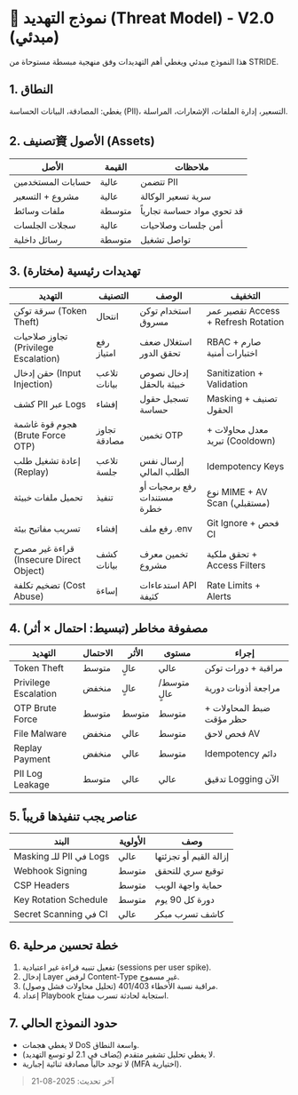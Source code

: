 # 🔐 نموذج التهديد (Threat Model) - V2.0 (مبدئي)

هذا النموذج مبدئي ويغطي أهم التهديدات وفق منهجية مبسطة مستوحاة من STRIDE.

## 1. النطاق
يغطي: المصادقة، البيانات الحساسة (PII)، التسعير، إدارة الملفات، الإشعارات، المراسلة.

## 2. تصنيف資 الأصول (Assets)
| الأصل | القيمة | ملاحظات |
|-------|--------|---------|
| حسابات المستخدمين | عالية | تتضمن PII |
| مشروع + التسعير | عالية | سرية تسعير الوكالة |
| ملفات وسائط | متوسطة | قد تحوي مواد حساسة تجارياً |
| سجلات الجلسات | عالية | أمن جلسات وصلاحيات |
| رسائل داخلية | متوسطة | تواصل تشغيل |

## 3. تهديدات رئيسية (مختارة)
| التهديد | التصنيف | الوصف | التخفيف |
|---------|---------|-------|---------|
| سرقة توكن (Token Theft) | انتحال | استخدام توكن مسروق | تقصير عمر Access + Refresh Rotation |
| تجاوز صلاحيات (Privilege Escalation) | رفع امتياز | استغلال ضعف تحقق الدور | RBAC صارم + اختبارات أمنية |
| حقن إدخال (Input Injection) | تلاعب بيانات | إدخال نصوص خبيثة بالحقل | Sanitization + Validation |
| كشف PII عبر Logs | إفشاء | تسجيل حقول حساسة | Masking + تصنيف الحقول |
| هجوم قوة غاشمة (Brute Force OTP) | تجاوز مصادقة | تخمين OTP | معدل محاولات + تبريد (Cooldown) |
| إعادة تشغيل طلب (Replay) | تلاعب جلسة | إرسال نفس الطلب المالي | Idempotency Keys |
| تحميل ملفات خبيثة | تنفيذ | رفع برمجيات أو مستندات خطرة | نوع MIME + AV Scan (مستقبلي) |
| تسريب مفاتيح بيئة | إفشاء | رفع ملف .env | Git Ignore + فحص CI |
| قراءة غير مصرح (Insecure Direct Object) | كشف بيانات | تخمين معرف مشروع | تحقق ملكية + Access Filters |
| تضخيم تكلفة (Cost Abuse) | إساءة | استدعاءات API كثيفة | Rate Limits + Alerts |

## 4. مصفوفة مخاطر (تبسيط: احتمال × أثر)
| التهديد | الاحتمال | الأثر | مستوى | إجراء |
|---------|----------|-------|-------|-------|
| Token Theft | متوسط | عالٍ | عالي | مراقبة + دورات توكن |
| Privilege Escalation | منخفض | عالٍ | متوسط/عالٍ | مراجعة أذونات دورية |
| OTP Brute Force | متوسط | متوسط | متوسط | ضبط المحاولات + حظر مؤقت |
| File Malware | منخفض | عالي | متوسط | فحص لاحق AV |
| Replay Payment | منخفض | عالي | متوسط | Idempotency دائم |
| PII Log Leakage | متوسط | عالي | عالي | تدقيق Logging الآن |

## 5. عناصر يجب تنفيذها قريباً
| البند | الأولوية | وصف |
|-------|----------|-----|
| Masking للـ PII في Logs | عالي | إزالة القيم أو تجزئتها |
| Webhook Signing | متوسط | توقيع سري للتحقق |
| CSP Headers | متوسط | حماية واجهة الويب |
| Key Rotation Schedule | متوسط | دورة كل 90 يوم |
| Secret Scanning في CI | عالي | كاشف تسرب مبكر |

## 6. خطة تحسين مرحلية
1. تفعيل تنبيه قراءة غير اعتيادية (sessions per user spike).
2. إدخال Layer لرفض Content-Type غير مسموح.
3. مراقبة نسبة الأخطاء 401/403 (تحليل محاولات فشل وصول). 
4. إعداد Playbook استجابة لحادثة تسرب مفتاح.

## 7. حدود النموذج الحالي
- لا يغطي هجمات DoS واسعة النطاق.
- لا يغطي تحليل تشفير متقدم (يُضاف في 2.1 لو توسع التهديد).
- لا توجد حالياً مصادقة ثنائية إجبارية (MFA اختيارية).

> آخر تحديث: 2025-08-21
